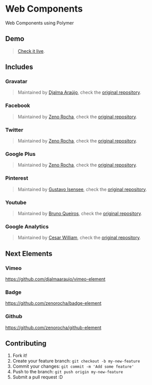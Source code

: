 # Web Components
Web Components using Polymer


## Demo
> [Check it live](http://wallaceerick.github.io/web-components/).

## Includes

### Gravatar
> Maintained by [Djalma Araújo](https://github.com/djalmaaraujo), check the  [original repository](https://github.com/djalmaaraujo/gravatar-element).

### Facebook
> Maintained by [Zeno Rocha](https://github.com/zenorocha), check the  [original repository](https://github.com/zenorocha/facebook-element).

### Twitter
> Maintained by [Zeno Rocha](https://github.com/zenorocha), check the  [original repository](https://github.com/zenorocha/twitter-element).

### Google Plus 
> Maintained by [Zeno Rocha](https://github.com/zenorocha), check the  [original repository](https://github.com/zenorocha/gplus-element).

### Pinterest
> Maintained by [Gustavo Isensee](https://github.com/gustavoisensee), check the  [original repository](https://github.com/gustavoisensee/pinterest-element).

### Youtube
> Maintained by [Bruno Queiros](https://github.com/brunoqueiros), check the  [original repository](https://github.com/brunoqueiros/youtube-element).

### Google Analytics
> Maintained by [Cesar William](https://github.com/cesarwbr), check the  [original repository](https://github.com/cesarwbr/google-analytics-element).


## Next Elements

### Vimeo
https://github.com/djalmaaraujo/vimeo-element

### Badge
https://github.com/zenorocha/badge-element

### Github
https://github.com/zenorocha/github-element


## Contributing

1. Fork it!
2. Create your feature branch: `git checkout -b my-new-feature`
3. Commit your changes: `git commit -m 'Add some feature'`
4. Push to the branch: `git push origin my-new-feature`
5. Submit a pull request :D


